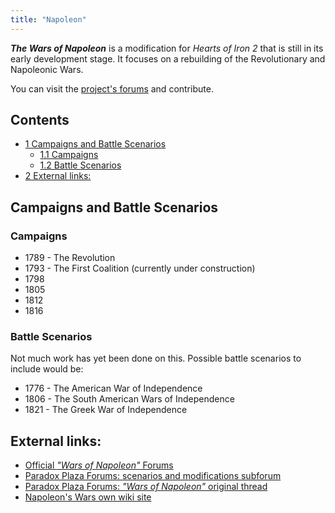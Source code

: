 ```yaml
---
title: "Napoleon"
---
```


***The Wars of Napoleon*** is a modification for *Hearts of Iron 2* that
is still in its early development stage. It focuses on a rebuilding of
the Revolutionary and Napoleonic Wars.

You can visit the [project's
forums](http://www.phpbbserver.com/napoleonmod/) and contribute.  

## Contents

-   [ 1 Campaigns and Battle Scenarios
    ](#Campaigns_and_Battle_Scenarios)
    -   [ 1.1 Campaigns ](#Campaigns)
    -   [ 1.2 Battle Scenarios ](#Battle_Scenarios)
-   [ 2 External links: ](#External_links:)

##  Campaigns and Battle Scenarios 

###  Campaigns 

-   1789 - The Revolution
-   1793 - The First Coalition (currently under construction)
-   1798
-   1805
-   1812
-   1816

###  Battle Scenarios 

Not much work has yet been done on this. Possible battle scenarios to
include would be:

-   1776 - The American War of Independence
-   1806 - The South American Wars of Independence
-   1821 - The Greek War of Independence

##  External links: 

-   [Official *"Wars of Napoleon"*
    Forums](http://www.phpbbserver.com/napoleonmod/index.php)
-   [Paradox Plaza Forums: scenarios and modifications
    subforum](https://forum.paradoxplaza.com/forum/index.php?forums/hoi2-scenarios-and-modifications.284/)
-   [Paradox Plaza Forums: *"Wars of Napoleon"* original
    thread](https://forum.paradoxplaza.com/forum/index.php?threads/napoleonic-mod-for-hoi2-doomsday.346699/)
-   [Napoleon's Wars own wiki
    site](http://www.wiki-site.com/index.php/Napoleon)
